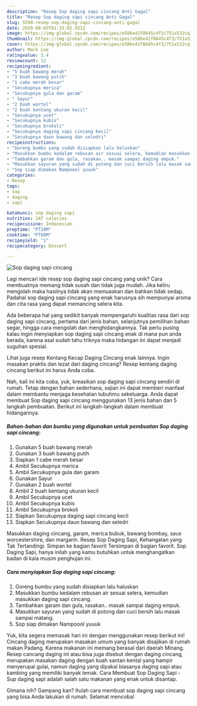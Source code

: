 ```yaml
---
description: "Resep Sop daging sapi cincang Anti Gagal"
title: "Resep Sop daging sapi cincang Anti Gagal"
slug: 5598-resep-sop-daging-sapi-cincang-anti-gagal
date: 2020-08-03T01:33:02.931Z
image: https://img-global.cpcdn.com/recipes/e586e41f8645c4f3/751x532cq70/sop-daging-sapi-cincang-foto-resep-utama.jpg
thumbnail: https://img-global.cpcdn.com/recipes/e586e41f8645c4f3/751x532cq70/sop-daging-sapi-cincang-foto-resep-utama.jpg
cover: https://img-global.cpcdn.com/recipes/e586e41f8645c4f3/751x532cq70/sop-daging-sapi-cincang-foto-resep-utama.jpg
author: Mark Lee
ratingvalue: 3.4
reviewcount: 12
recipeingredient:
- "5 buah bawang merah"
- "3 buah bawang putih"
- "1 cabe merah besar"
- "Secukupnya merica"
- "Secukupnya gula dan garam"
- " Sayur"
- "2 buah wortel"
- "2 buah kentang ukuran kecil"
- "Secukupnya ucet"
- "Secukupnya kubis"
- "Secukupnya brokoli"
- "Secukupnya daging sapi cincang kecil"
- "Secukupnya daun bawang dan seledri"
recipeinstructions:
- "Goreng bumbu yang sudah disiapkan lalu haluskan"
- "Masukkan bumbu kedalam rebusan air sesuai selera, kemudian masukkan daging sapi cincang."
- "Tambahkan garam dan gula, rasakan.. masak sampai daging empuk."
- "Masukkan sayuran yang sudah di potong dan cuci bersih lalu masak sampai matang."
- "Sop siap dimakan Nampoool yuuuk"
categories:
- Resep
tags:
- sop
- daging
- sapi

katakunci: sop daging sapi 
nutrition: 247 calories
recipecuisine: Indonesian
preptime: "PT28M"
cooktime: "PT60M"
recipeyield: "1"
recipecategory: Dessert

---
```



![Sop daging sapi cincang](https://img-global.cpcdn.com/recipes/e586e41f8645c4f3/751x532cq70/sop-daging-sapi-cincang-foto-resep-utama.jpg)

Lagi mencari ide resep sop daging sapi cincang yang unik? Cara membuatnya memang tidak susah dan tidak juga mudah. Jika keliru mengolah maka hasilnya tidak akan memuaskan dan bahkan tidak sedap. Padahal sop daging sapi cincang yang enak harusnya sih mempunyai aroma dan cita rasa yang dapat memancing selera kita.

Ada beberapa hal yang sedikit banyak mempengaruhi kualitas rasa dari sop daging sapi cincang, pertama dari jenis bahan, selanjutnya pemilihan bahan segar, hingga cara mengolah dan menghidangkannya. Tak perlu pusing kalau ingin menyiapkan sop daging sapi cincang enak di mana pun anda berada, karena asal sudah tahu triknya maka hidangan ini dapat menjadi suguhan spesial.

Lihat juga resep Kentang Kecap Daging Cincang enak lainnya. Ingin masakan praktis dan lezat dari daging cincang? Resep kentang daging cincang berikut ini harus Anda coba.


Nah, kali ini kita coba, yuk, kreasikan sop daging sapi cincang sendiri di rumah. Tetap dengan bahan sederhana, sajian ini dapat memberi manfaat dalam membantu menjaga kesehatan tubuhmu sekeluarga. Anda dapat membuat Sop daging sapi cincang menggunakan 13 jenis bahan dan 5 langkah pembuatan. Berikut ini langkah-langkah dalam membuat hidangannya.

<!--inarticleads1-->

##### Bahan-bahan dan bumbu yang digunakan untuk pembuatan Sop daging sapi cincang:

1. Gunakan 5 buah bawang merah
1. Gunakan 3 buah bawang putih
1. Siapkan 1 cabe merah besar
1. Ambil Secukupnya merica
1. Ambil Secukupnya gula dan garam
1. Gunakan  Sayur
1. Gunakan 2 buah wortel
1. Ambil 2 buah kentang ukuran kecil
1. Ambil Secukupnya ucet
1. Ambil Secukupnya kubis
1. Ambil Secukupnya brokoli
1. Siapkan Secukupnya daging sapi cincang kecil
1. Siapkan Secukupnya daun bawang dan seledri


Masukkan daging cincang, garam, merica bubuk, bawang bombay, saus worcestershire, dan margarin. Resep Sop Daging Sapi, Kehangatan yang Tak Tertandingi. Simpan ke bagian favorit Tersimpan di bagian favorit. Sop Daging Sapi, hanya inilah yang kamu butuhkan untuk menghangatkan badan di kala musim penghujan ini. 

<!--inarticleads2-->

##### Cara menyiapkan Sop daging sapi cincang:

1. Goreng bumbu yang sudah disiapkan lalu haluskan
1. Masukkan bumbu kedalam rebusan air sesuai selera, kemudian masukkan daging sapi cincang.
1. Tambahkan garam dan gula, rasakan.. masak sampai daging empuk.
1. Masukkan sayuran yang sudah di potong dan cuci bersih lalu masak sampai matang.
1. Sop siap dimakan Nampoool yuuuk


Yuk, kita segera memasak hari ini dengan menggunakan resep berikut ini! Cincang daging merupakan masakan umum yang banyak disajikan di rumah makan Padang. Karena makanan ini memang berasal dari daerah Minang. Resep cancang daging ini atau bisa juga disebut dengan daging cincang, merupakan masakan daging dengan kuah santan kental yang hampir menyerupai gulai, namun daging yang dipakai biasanya daging sapi atau kambing yang memiliki banyak lemak. Cara Membuat Sop Daging Sapi - Sup daging sapi adalah salah satu makanan yang enak untuk disantap. 

Gimana nih? Gampang kan? Itulah cara membuat sop daging sapi cincang yang bisa Anda lakukan di rumah. Selamat mencoba!
